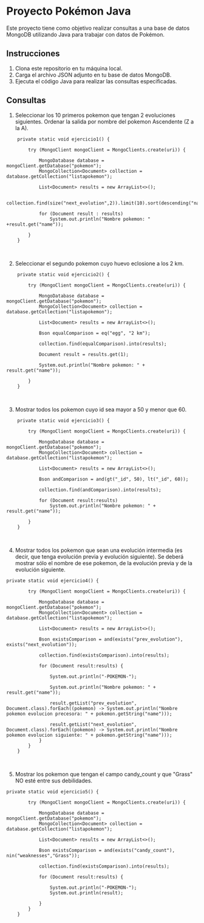 # Proyecto Pokémon Java

Este proyecto tiene como objetivo realizar consultas a una base de datos MongoDB utilizando Java para trabajar con datos de Pokémon.

## Instrucciones

1. Clona este repositorio en tu máquina local.
2. Carga el archivo JSON adjunto en tu base de datos MongoDB.
3. Ejecuta el código Java para realizar las consultas especificadas.

## Consultas
1.  Seleccionar los 10 primeros pokemon que tengan 2 evoluciones siguientes. Ordenar la salida por nombre del pokemon Ascendente (Z a la A).
```
    private static void ejercicio1() {

        try (MongoClient mongoClient = MongoClients.create(uri)) {

            MongoDatabase database = mongoClient.getDatabase("pokemon");
            MongoCollection<Document> collection = database.getCollection("listapokemon");

            List<Document> results = new ArrayList<>();

            collection.find(size("next_evolution",2)).limit(10).sort(descending("name")).into(results);

            for (Document result : results)
                System.out.println("Nombre pokemon: " +result.get("name"));

        }
    }
```
<br>

2. Seleccionar el segundo pokemon cuyo huevo eclosione a los 2 km.
```
    private static void ejercicio2() {

        try (MongoClient mongoClient = MongoClients.create(uri)) {
    
            MongoDatabase database = mongoClient.getDatabase("pokemon");
            MongoCollection<Document> collection = database.getCollection("listapokemon");
    
            List<Document> results = new ArrayList<>();
    
            Bson equalComparison = eq("egg", "2 km");
    
            collection.find(equalComparison).into(results);
    
            Document result = results.get(1);
    
            System.out.println("Nombre pokemon: " + result.get("name"));
    
        }
    }
```
<br>

3. Mostrar todos los pokemon cuyo id sea mayor a 50 y menor que 60.
```
    private static void ejercicio3() {

        try (MongoClient mongoClient = MongoClients.create(uri)) {
    
            MongoDatabase database = mongoClient.getDatabase("pokemon");
            MongoCollection<Document> collection = database.getCollection("listapokemon");
    
            List<Document> results = new ArrayList<>();
    
            Bson andComparison = and(gt("_id", 50), lt("_id", 60));
    
            collection.find(andComparison).into(results);
    
            for (Document result:results)
                System.out.println("Nombre pokemon: " + result.get("name"));
    
        }
    }
```
<br> 

4. Mostrar todos los pokemon que sean una evolución intermedia (es decir, que tenga evolución previa y evolución siguiente). Se deberá mostrar sólo el nombre de ese pokemon, de la evolución previa y de la evolución siguiente.
```
private static void ejercicio4() {

        try (MongoClient mongoClient = MongoClients.create(uri)) {

            MongoDatabase database = mongoClient.getDatabase("pokemon");
            MongoCollection<Document> collection = database.getCollection("listapokemon");

            List<Document> results = new ArrayList<>();

            Bson existsComparison = and(exists("prev_evolution"), exists("next_evolution"));

            collection.find(existsComparison).into(results);

            for (Document result:results) {

                System.out.println("-POKEMON-");

                System.out.println("Nombre pokemon: " + result.get("name"));

                result.getList("prev_evolution", Document.class).forEach((pokemon) -> System.out.println("Nombre pokemon evolucion precesora: " + pokemon.getString("name")));

                result.getList("next_evolution", Document.class).forEach((pokemon) -> System.out.println("Nombre pokemon evolucion siguiente: " + pokemon.getString("name")));
            }
        }
    }
```
<br> 

5. Mostrar los pokemon que tengan el campo candy_count y que "Grass" NO esté entre sus debilidades.
```
private static void ejercicio5() {

        try (MongoClient mongoClient = MongoClients.create(uri)) {

            MongoDatabase database = mongoClient.getDatabase("pokemon");
            MongoCollection<Document> collection = database.getCollection("listapokemon");

            List<Document> results = new ArrayList<>();

            Bson existsComparison = and(exists("candy_count"), nin("weaknesses","Grass"));

            collection.find(existsComparison).into(results);

            for (Document result:results) {

                System.out.println("-POKEMON-");
                System.out.println(result);
                
            }
        }
    }